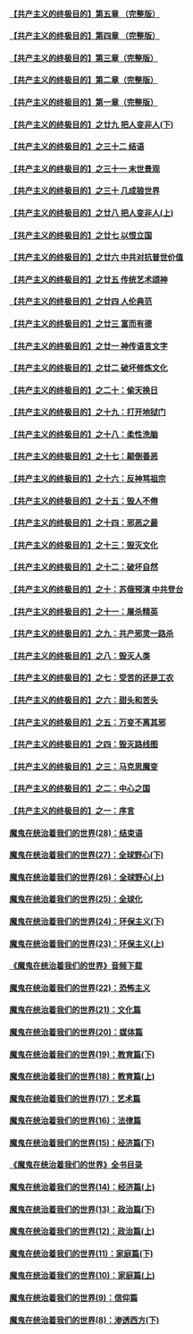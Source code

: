 #### [【共产主义的终极目的】第五章 （完整版）](../pages/nsc422/n11428912.md?t=08131800) 

#### [【共产主义的终极目的】第四章 （完整版）](../pages/nsc422/n11428907.md?t=08131800) 

#### [【共产主义的终极目的】第三章（完整版）](../pages/nsc422/n11428848.md?t=08131800) 

#### [【共产主义的终极目的】第二章（完整版）](../pages/nsc422/n11428831.md?t=08131800) 

#### [【共产主义的终极目的】第一章（完整版）](../pages/nsc422/n11417651.md?t=08131800) 

#### [【共产主义的终极目的】之廿九 把人变非人(下)](../pages/nsc422/n11344140.md?t=08131800) 

#### [【共产主义的终极目的】之三十二 结语](../pages/nsc422/n11360535.md?t=08131800) 

#### [【共产主义的终极目的】之三十一 末世景观](../pages/nsc422/n11351129.md?t=08131800) 

#### [【共产主义的终极目的】之三十 几成狼世界](../pages/nsc422/n11348280.md?t=08131800) 

#### [【共产主义的终极目的】之廿八 把人变非人(上)](../pages/nsc422/n11340492.md?t=08131800) 

#### [【共产主义的终极目的】之廿七 以恨立国](../pages/nsc422/n11336944.md?t=08131800) 

#### [【共产主义的终极目的】之廿六 中共对抗普世价值](../pages/nsc422/n11324785.md?t=08131800) 

#### [【共产主义的终极目的】之廿五 传统艺术颂神](../pages/nsc422/n11296396.md?t=08131800) 

#### [【共产主义的终极目的】之廿四 人伦典范](../pages/nsc422/n11296397.md?t=08131800) 

#### [【共产主义的终极目的】之廿三 富而有德](../pages/nsc422/n11283598.md?t=08131800) 

#### [【共产主义的终极目的】之廿一 神传语言文字](../pages/nsc422/n11263265.md?t=08131800) 

#### [【共产主义的终极目的】之廿二 破坏修炼文化](../pages/nsc422/n11245728.md?t=08131800) 

#### [【共产主义的终极目的】之二十：偷天换日](../pages/nsc422/n11238846.md?t=08131800) 

#### [【共产主义的终极目的】之十九：打开地狱门](../pages/nsc422/n11206376.md?t=08131800) 

#### [【共产主义的终极目的】之十八：柔性洗脑](../pages/nsc422/n11199994.md?t=08131800) 

#### [【共产主义的终极目的】之十七：颠倒善恶](../pages/nsc422/n11179782.md?t=08131800) 

#### [【共产主义的终极目的】之十六：反神骂祖宗](../pages/nsc422/n11166798.md?t=08131800) 

#### [【共产主义的终极目的】之十五：毁人不倦](../pages/nsc422/n11166792.md?t=08131800) 

#### [【共产主义的终极目的】之十四：邪恶之最](../pages/nsc422/n11150249.md?t=08131800) 

#### [【共产主义的终极目的】之十三：毁灭文化](../pages/nsc422/n11135227.md?t=08131800) 

#### [【共产主义的终极目的】之十二：破坏自然](../pages/nsc422/n11135214.md?t=08131800) 

#### [【共产主义的终极目的】之十：苏俄预演 中共登台](../pages/nsc422/n11118424.md?t=08131800) 

#### [【共产主义的终极目的】之十一：屠杀精英](../pages/nsc422/n11118442.md?t=08131800) 

#### [【共产主义的终极目的】之九：共产邪灵一路杀](../pages/nsc422/n11114139.md?t=08131800) 

#### [【共产主义的终极目的】之八：毁灭人类](../pages/nsc422/n11108503.md?t=08131800) 

#### [【共产主义的终极目的】之七：受苦的还是工农](../pages/nsc422/n11101809.md?t=08131800) 

#### [【共产主义的终极目的】之六：甜头和苦头](../pages/nsc422/n11096971.md?t=08131800) 

#### [【共产主义的终极目的】之五：万变不离其邪](../pages/nsc422/n11091285.md?t=08131800) 

#### [【共产主义的终极目的】之四：毁灭路线图](../pages/nsc422/n11086284.md?t=08131800) 

#### [【共产主义的终极目的】之三：马克思魔变](../pages/nsc422/n11061941.md?t=08131800) 

#### [【共产主义的终极目的】之二：中心之国](../pages/nsc422/n11047728.md?t=08131800) 

#### [【共产主义的终极目的】之一：序言](../pages/nsc422/n11086077.md?t=08131800) 

#### [魔鬼在统治着我们的世界(28)：结束语](../pages/nsc422/n10936246.md?t=08131800) 

#### [魔鬼在统治着我们的世界(27)：全球野心(下)](../pages/nsc422/n10928319.md?t=08131800) 

#### [魔鬼在统治着我们的世界(26)：全球野心(上)](../pages/nsc422/n10900318.md?t=08131800) 

#### [魔鬼在统治着我们的世界(25)：全球化](../pages/nsc422/n10788205.md?t=08131800) 

#### [魔鬼在统治着我们的世界(24)：环保主义(下)](../pages/nsc422/n10695307.md?t=08131800) 

#### [魔鬼在统治着我们的世界(23)：环保主义(上)](../pages/nsc422/n10688613.md?t=08131800) 

#### [《魔鬼在统治着我们的世界》音频下载](../pages/nsc422/n10635553.md?t=08131800) 

#### [魔鬼在统治着我们的世界(22)：恐怖主义](../pages/nsc422/n10614727.md?t=08131800) 

#### [魔鬼在统治着我们的世界(21)：文化篇](../pages/nsc422/n10597706.md?t=08131800) 

#### [魔鬼在统治着我们的世界(20)：媒体篇](../pages/nsc422/n10586579.md?t=08131800) 

#### [魔鬼在统治着我们的世界(19)：教育篇(下)](../pages/nsc422/n10564808.md?t=08131800) 

#### [魔鬼在统治着我们的世界(18)：教育篇(上)](../pages/nsc422/n10526970.md?t=08131800) 

#### [魔鬼在统治着我们的世界(17)：艺术篇](../pages/nsc422/n10499093.md?t=08131800) 

#### [魔鬼在统治着我们的世界(16)：法律篇](../pages/nsc422/n10485969.md?t=08131800) 

#### [魔鬼在统治着我们的世界(15)：经济篇(下)](../pages/nsc422/n10469975.md?t=08131800) 

#### [《魔鬼在统治着我们的世界》全书目录](../pages/nsc422/n10464261.md?t=08131800) 

#### [魔鬼在统治着我们的世界(14)：经济篇(上)](../pages/nsc422/n10457370.md?t=08131800) 

#### [魔鬼在统治着我们的世界(13)：政治篇(下)](../pages/nsc422/n10448270.md?t=08131800) 

#### [魔鬼在统治着我们的世界(12)：政治篇(上)](../pages/nsc422/n10444576.md?t=08131800) 

#### [魔鬼在统治着我们的世界(11)：家庭篇(下)](../pages/nsc422/n10440961.md?t=08131800) 

#### [魔鬼在统治着我们的世界(10)：家庭篇(上)](../pages/nsc422/n10435448.md?t=08131800) 

#### [魔鬼在统治着我们的世界(9)：信仰篇](../pages/nsc422/n10432159.md?t=08131800) 

#### [魔鬼在统治着我们的世界(8)：渗透西方(下)](../pages/nsc422/n10429603.md?t=08131800) 


